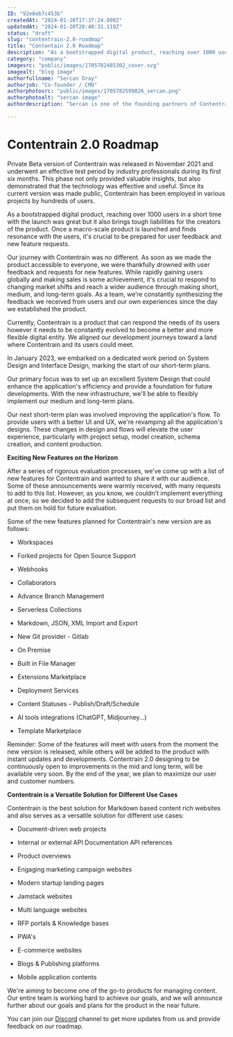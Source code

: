 ```yaml
---
ID: "92e8eb7c453b"
createdAt: "2024-01-20T17:37:24.000Z"
updatedAt: "2024-01-20T20:40:31.118Z"
status: "draft"
slug: "contentrain-2.0-roadmap"
title: "Contentain 2.0 Roadmap"
description: "As a bootstrapped digital product, reaching over 1000 users in a short time with the launch was great but it also brings tough liabilities for the creators of the product. Once a macro-scale product is launched and finds resonance with the users, it's crucial to be prepared for user feedback and new feature requests."
category: "company"
imagesrc: "public/images/1705782485302_cover.svg"
imagealt: "blog image"
authorfullname: "Sercan Oray"
authorjob: "Co-founder / CMO"
authorphotosrc: "public/images/1705782599826_sercan.png"
authorphotoalt: "sercan image"
authordescription: "Sercan is one of the founding partners of Contentrain. He also serves as Contentrain's CMO, working on both the creative and management sides of the company."

---
```

# Contentrain 2.0 Roadmap

Private Beta version of Contentrain was released in November 2021 and underwent an effective test period by industry professionals during its first six months. This phase not only provided valuable insights, but also demonstrated that the technology was effective and useful. Since its current version was made public, Contentrain has been employed in various projects by hundreds of users.

As a bootstrapped digital product, reaching over 1000 users in a short time with the launch was great but it also brings tough liabilities for the creators of the product. Once a macro-scale product is launched and finds resonance with the users, it's crucial to be prepared for user feedback and new feature requests.

Our journey with Contentrain was no different. As soon as we made the product accessible to everyone, we were thankfully drowned with user feedback and requests for new features. While rapidly gaining users globally and making sales is some achievement, it's crucial to respond to changing market shifts and reach a wider audience through making short, medium, and long-term goals. As a team, we’re constantly synthesizing the feedback we received from users and our own experiences since the day we established the product.

Currently, Contentrain is a product that can respond the needs of its users however it needs to be constantly evolved to become a better and more flexible digital entity. We aligned our development journeys toward a land where Contentrain and its users could meet.

In January 2023, we embarked on a dedicated work period on System Design and Interface Design, marking the start of our short-term plans.

Our primary focus was to set up an excellent System Design that could enhance the application's efficiency and provide a foundation for future developments. With the new infrastructure, we'll be able to flexibly implement our medium and long-term plans.

Our next short-term plan was involved improving the application's flow. To provide users with a better UI and UX, we're revamping all the application's designs. These changes in design and flows will elevate the user experience, particularly with project setup, model creation, schema creation, and content production.

**Exciting New Features on the Horizon**

After a series of rigorous evaluation processes, we’ve come up with a list of new features for Contentrain and wanted to share it with our audience. Some of these announcements were warmly received, with many requests to add to this list. However, as you know, we couldn't implement everything at once, so we decided to add the subsequent requests to our broad list and put them on hold for future evaluation.

Some of the new features planned for Contentrain's new version are as follows:

* Workspaces

* Forked projects for Open Source Support

* Webhooks

* Collaborators

* Advance Branch Management

* Serverless Collections

* Markdown, JSON, XML Import and Export

* New Git provider - Gitlab

* On Premise

* Built in File Manager

* Extensions Marketplace

* Deployment Services

* Content Statuses - Publish/Draft/Schedule

* AI tools integrations (ChatGPT, Midjourney…)

* Template Marketplace

Reminder: Some of the features will meet with users from the moment the new version is released, while others will be added to the product with instant updates and developments. Contentrain 2.0 designing to be continuously open to improvements in the mid and long term, will be available very soon. By the end of the year, we plan to maximize our user and customer numbers.

**Contentrain is a Versatile Solution for Different Use Cases**

Contentrain is the best solution for Markdown based content rich websites and also serves as a versatile solution for different use cases:

* Document-driven web projects

* Internal or external API Documentation API references

* Product overviews

* Engaging marketing campaign websites

* Modern startup landing pages

* Jamstack websites

* Multi language websites

* RFP portals & Knowledge bases

* PWA's

* E-commerce websites

* Blogs & Publishing platforms

* Mobile application contents

We're aiming to become one of the go-to products for managing content. Our entire team is working hard to achieve our goals, and we will announce further about our goals and plans for the product in the near future.

You can join our [Discord](https://discord.gg/vsASgxXX) channel to get more updates from us and provide feedback on our roadmap.
